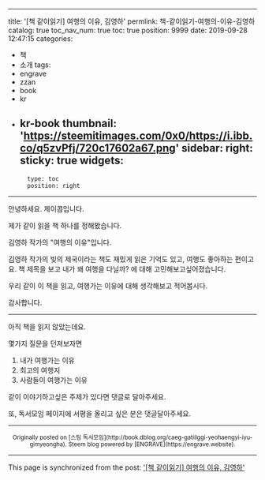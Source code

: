 
---
title: '[책 같이읽기] 여행의 이유, 김영하'
permlink: 책-같이읽기-여행의-이유-김영하
catalog: true
toc_nav_num: true
toc: true
position: 9999
date: 2019-09-28 12:47:15
categories:
- 책
- 소개
tags:
- engrave
- zzan
- book
- kr
- kr-book
thumbnail: 'https://steemitimages.com/0x0/https://i.ibb.co/q5zvPfj/720c17602a67.png'
sidebar:
    right:
        sticky: true
widgets:
    -
        type: toc
        position: right
---


안녕하세요. 제이콥입니다.

제가 같이 읽을 책 하나를 정해봤습니다.

김영하 작가의 "여행의 이유"입니다. 

김영하 작가의 빛의 제국이라는 책도 재밌게 읽은 기억도 있고, 여행도 좋아하는 편이고요. 책 제목을 보고 내가 왜 여행을 다닐까? 에 대해 고민해보고싶어졌습니다.

우리 같이 이 책을 읽고, 여행가는 이유에 대해 생각해보고 적어봅시다.

감사합니다.

---

아직 책을 읽지 않았는데요.

몇가지 질문을 던져보자면

1. 내가 여행가는 이유
2. 최고의 여행지
3. 사람들이 여행가는 이유

같이 이야기하고싶은 주제가 있다면 댓글로 달아주세요.

또, 독서모임 페이지에 서평을 올리고 싶은 분은 댓글달아주세요. 

***
<center><sup>Originally posted on [스팀 독서모임](http://book.dblog.org/caeg-gatiilggi-yeohaengyi-iyu-gimyeongha). Steem blog powered by [ENGRAVE](https://engrave.website).</sup></center>

- - -

This page is synchronized from the post: ['[책 같이읽기] 여행의 이유, 김영하'](https://steempeak.com/@jacobyu/caeg-gatiilggi-yeohaengyi-iyu-gimyeongha)
